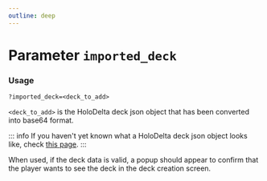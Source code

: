```yaml
---
outline: deep
---
```


# Parameter `imported_deck`

### Usage

```
?imported_deck=<deck_to_add>
```

`<deck_to_add>` is the HoloDelta deck json object that has been converted into base64 format.

::: info
If you haven't yet known what a HoloDelta deck json object looks like, check [this page](/en-US/manual/deck-data/holodelta-json).
:::

When used, if the deck data is valid, a popup should appear to confirm that the player
wants to see the deck in the deck creation screen.
